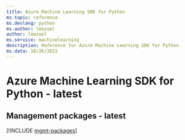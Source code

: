 ```yaml
---
title: Azure Machine Learning SDK for Python
ms.topic: reference
ms.devlang: python
ms.author: lmazuel
author: lmazuel
ms.service: machinelearning
description: Reference for Azure Machine Learning SDK for Python
ms.data: 10/26/2022
---
```

# Azure Machine Learning SDK for Python - latest

## Management packages - latest
[!INCLUDE [mgmt-packages](machine-learning-mgmt-index.md)]